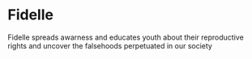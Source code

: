 # Fidelle

Fidelle spreads awarness and educates youth about their reproductive rights and uncover the falsehoods perpetuated in our society

